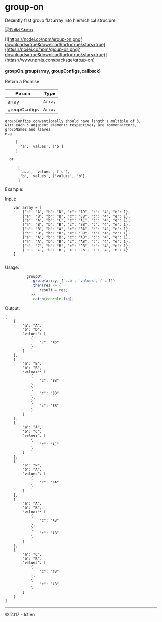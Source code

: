 # group-on
Decently fast group flat array into hierarchical structure

[![Build Status](https://travis-ci.org/theKastle/groupOn.svg?branch=master)](https://travis-ci.org/theKastle/groupOn)

[![https://nodei.co/npm/group-on.png?downloads=true&downloadRank=true&stars=true](https://nodei.co/npm/group-on.png?downloads=true&downloadRank=true&stars=true)](https://www.npmjs.com/package/group-on)


#### groupOn.group(array, groupConfigs, callback)
Return a Promise

| Param | Type |
| --- | --- |
| array | <code>Array</code> |
| groupConfigs | <code>Array</code> |

    groupConfigs conventionally should have length a multiple of 3,
    with each 3 adjacent elements respectively are commonFactors, groupNames and leaves  
    e.g 
      
         [
           'a', 'values', ['b']
         ]
      
      or  
      
          [
           'a.b', 'values', ['c'],
           'b', 'values', ['values', 'b']
          ]

Example:
  
Input: 

```
    var array = [
        {"a": "A", "b": "D", "c": "AD", "d": "4", "e": 1},
        {"a": "B", "b": "B", "c": "BB", "d": "4", "e": 1},
        {"a": "A", "b": "C", "c": "AC", "d": "4", "e": 1},
        {"a": "B", "b": "B", "c": "BB", "d": "4", "e": 1},
        {"a": "B", "b": "A", "c": "BA", "d": "4", "e": 1},
        {"a": "B", "b": "B", "c": "BB", "d": "4", "e": 1},
        {"a": "A", "b": "B", "c": "AB", "d": "4", "e": 1},
        {"a": "A", "b": "B", "c": "AB", "d": "4", "e": 1},
        {"a": "C", "b": "B", "c": "CB", "d": "4", "e": 1},
        {"a": "C", "b": "B", "c": "CB", "d": "4", "e": 1}
    ]
    
```
Usage:

```javascript
          groupOn
            .group(array, ['a.b', 'values', ['c']])
            .then(res => {
                result = res;
            })
            .catch(console.log);
```

Output:

```
[
    {
        "a": "A",
        "b": "D",
        "values": [
            {
                "c": "AD"
            }
        ]
    },
    {
        "a": "B",
        "b": "B",
        "values": [
            {
                "c": "BB"
            },
            {
                "c": "BB"
            },
            {
                "c": "BB"
            }
        ]
    },
    {
        "a": "A",
        "b": "C",
        "values": [
            {
                "c": "AC"
            }
        ]
    },
    {
        "a": "B",
        "b": "A",
        "values": [
            {
                "c": "BA"
            }
        ]
    },
    {
        "a": "A",
        "b": "B",
        "values": [
            {
                "c": "AB"
            },
            {
                "c": "AB"
            }
        ]
    },
    {
        "a": "C",
        "b": "B",
        "values": [
            {
                "c": "CB"
            },
            {
                "c": "CB"
            }
        ]
    }
]
```

* * *

&copy; 2017 - lqtien